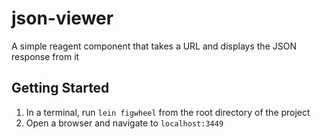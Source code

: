 # json-viewer
A simple reagent component that takes a URL and displays the JSON response from it

## Getting Started

 1. In a terminal, run `lein figwheel` from the root directory of the project
 2. Open a browser and navigate to `localhost:3449`
